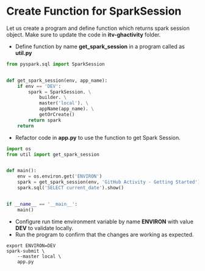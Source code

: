 # Create Function for SparkSession

Let us create a program and define function which returns spark session object. Make sure to update the code in **itv-ghactivity** folder.
* Define function by name **get_spark_session** in a program called as **util.py**

```python
from pyspark.sql import SparkSession


def get_spark_session(env, app_name):
    if env == 'DEV':
        spark = SparkSession. \
            builder. \
            master('local'). \
            appName(app_name). \
            getOrCreate()
        return spark
    return
```

* Refactor code in **app.py** to use the function to get Spark Session.

```python
import os
from util import get_spark_session


def main():
    env = os.environ.get('ENVIRON')
    spark = get_spark_session(env, 'GitHub Activity - Getting Started')
    spark.sql('SELECT current_date').show()


if __name__ == '__main__':
    main()
```
* Configure run time environment variable by name **ENVIRON** with value **DEV** to validate locally.
* Run the program to confirm that the changes are working as expected.

```
export ENVIRON=DEV
spark-submit \
    --master local \
    app.py
```
